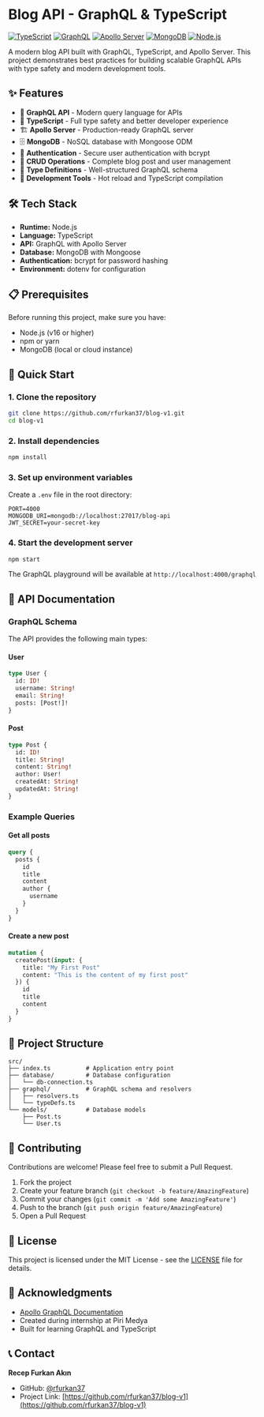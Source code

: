 
# Blog API - GraphQL & TypeScript

[![TypeScript](https://img.shields.io/badge/TypeScript-007ACC?style=for-the-badge&logo=typescript&logoColor=white)](https://www.typescriptlang.org/)
[![GraphQL](https://img.shields.io/badge/GraphQL-E434AA?style=for-the-badge&logo=graphql&logoColor=white)](https://graphql.org/)
[![Apollo Server](https://img.shields.io/badge/Apollo%20Server-311C87?style=for-the-badge&logo=apollo-graphql&logoColor=white)](https://www.apollographql.com/)
[![MongoDB](https://img.shields.io/badge/MongoDB-47A248?style=for-the-badge&logo=mongodb&logoColor=white)](https://www.mongodb.com/)
[![Node.js](https://img.shields.io/badge/Node.js-339933?style=for-the-badge&logo=node.js&logoColor=white)](https://nodejs.org/)

A modern blog API built with GraphQL, TypeScript, and Apollo Server. This project demonstrates best practices for building scalable GraphQL APIs with type safety and modern development tools.

## ✨ Features

- 🚀 **GraphQL API** - Modern query language for APIs
- 📝 **TypeScript** - Full type safety and better developer experience
- 🏗️ **Apollo Server** - Production-ready GraphQL server
- 🗄️ **MongoDB** - NoSQL database with Mongoose ODM
- 🔐 **Authentication** - Secure user authentication with bcrypt
- 📱 **CRUD Operations** - Complete blog post and user management
- 🎯 **Type Definitions** - Well-structured GraphQL schema
- 🔧 **Development Tools** - Hot reload and TypeScript compilation

## 🛠️ Tech Stack

- **Runtime:** Node.js
- **Language:** TypeScript
- **API:** GraphQL with Apollo Server
- **Database:** MongoDB with Mongoose
- **Authentication:** bcrypt for password hashing
- **Environment:** dotenv for configuration

## 📋 Prerequisites

Before running this project, make sure you have:

- Node.js (v16 or higher)
- npm or yarn
- MongoDB (local or cloud instance)

## 🚀 Quick Start

### 1. Clone the repository

```bash
git clone https://github.com/rfurkan37/blog-v1.git
cd blog-v1
```

### 2. Install dependencies

```bash
npm install
```

### 3. Set up environment variables

Create a `.env` file in the root directory:

```env
PORT=4000
MONGODB_URI=mongodb://localhost:27017/blog-api
JWT_SECRET=your-secret-key
```

### 4. Start the development server

```bash
npm start
```

The GraphQL playground will be available at `http://localhost:4000/graphql`

## 📖 API Documentation

### GraphQL Schema

The API provides the following main types:

#### User
```graphql
type User {
  id: ID!
  username: String!
  email: String!
  posts: [Post!]!
}
```

#### Post
```graphql
type Post {
  id: ID!
  title: String!
  content: String!
  author: User!
  createdAt: String!
  updatedAt: String!
}
```

### Example Queries

#### Get all posts
```graphql
query {
  posts {
    id
    title
    content
    author {
      username
    }
  }
}
```

#### Create a new post
```graphql
mutation {
  createPost(input: {
    title: "My First Post"
    content: "This is the content of my first post"
  }) {
    id
    title
    content
  }
}
```

## 📁 Project Structure

```
src/
├── index.ts          # Application entry point
├── database/         # Database configuration
│   └── db-connection.ts
├── graphql/          # GraphQL schema and resolvers
│   ├── resolvers.ts
│   └── typeDefs.ts
└── models/           # Database models
    ├── Post.ts
    └── User.ts
```

## 🤝 Contributing

Contributions are welcome! Please feel free to submit a Pull Request.

1. Fork the project
2. Create your feature branch (`git checkout -b feature/AmazingFeature`)
3. Commit your changes (`git commit -m 'Add some AmazingFeature'`)
4. Push to the branch (`git push origin feature/AmazingFeature`)
5. Open a Pull Request

## 📝 License

This project is licensed under the MIT License - see the [LICENSE](LICENSE) file for details.

## 🙏 Acknowledgments

- [Apollo GraphQL Documentation](https://www.apollographql.com/docs/apollo-server/getting-started/)
- Created during internship at Piri Medya
- Built for learning GraphQL and TypeScript

## 📞 Contact

**Recep Furkan Akın**

- GitHub: [@rfurkan37](https://github.com/rfurkan37)
- Project Link: [https://github.com/rfurkan37/blog-v1](https://github.com/rfurkan37/blog-v1)


